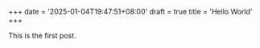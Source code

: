 +++
date = '2025-01-04T19:47:51+08:00'
draft = true
title = 'Hello World'
+++

This is the first post.